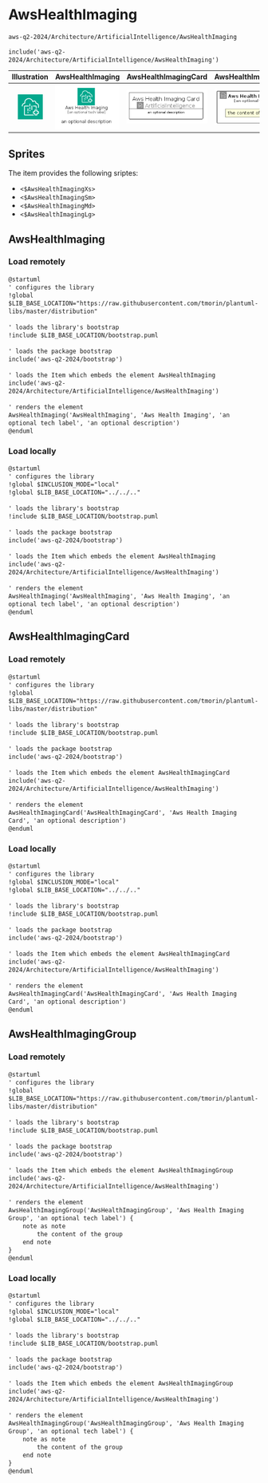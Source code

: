 # AwsHealthImaging


```text
aws-q2-2024/Architecture/ArtificialIntelligence/AwsHealthImaging
```

```text
include('aws-q2-2024/Architecture/ArtificialIntelligence/AwsHealthImaging')
```



| Illustration | AwsHealthImaging | AwsHealthImagingCard | AwsHealthImagingGroup |
| :---: | :---: | :---: | :---: |
| ![illustration for Illustration](../../../aws-q2-2024/Architecture/ArtificialIntelligence/AwsHealthImaging.png) | ![illustration for AwsHealthImaging](../../../aws-q2-2024/Architecture/ArtificialIntelligence/AwsHealthImaging.Local.png) | ![illustration for AwsHealthImagingCard](../../../aws-q2-2024/Architecture/ArtificialIntelligence/AwsHealthImagingCard.Local.png) | ![illustration for AwsHealthImagingGroup](../../../aws-q2-2024/Architecture/ArtificialIntelligence/AwsHealthImagingGroup.Local.png) |



## Sprites
The item provides the following sriptes:

- `<$AwsHealthImagingXs>`
- `<$AwsHealthImagingSm>`
- `<$AwsHealthImagingMd>`
- `<$AwsHealthImagingLg>`





## AwsHealthImaging

### Load remotely
```plantuml
@startuml
' configures the library
!global $LIB_BASE_LOCATION="https://raw.githubusercontent.com/tmorin/plantuml-libs/master/distribution"

' loads the library's bootstrap
!include $LIB_BASE_LOCATION/bootstrap.puml

' loads the package bootstrap
include('aws-q2-2024/bootstrap')

' loads the Item which embeds the element AwsHealthImaging
include('aws-q2-2024/Architecture/ArtificialIntelligence/AwsHealthImaging')

' renders the element
AwsHealthImaging('AwsHealthImaging', 'Aws Health Imaging', 'an optional tech label', 'an optional description')
@enduml
```

### Load locally
```plantuml
@startuml
' configures the library
!global $INCLUSION_MODE="local"
!global $LIB_BASE_LOCATION="../../.."

' loads the library's bootstrap
!include $LIB_BASE_LOCATION/bootstrap.puml

' loads the package bootstrap
include('aws-q2-2024/bootstrap')

' loads the Item which embeds the element AwsHealthImaging
include('aws-q2-2024/Architecture/ArtificialIntelligence/AwsHealthImaging')

' renders the element
AwsHealthImaging('AwsHealthImaging', 'Aws Health Imaging', 'an optional tech label', 'an optional description')
@enduml
```

## AwsHealthImagingCard

### Load remotely
```plantuml
@startuml
' configures the library
!global $LIB_BASE_LOCATION="https://raw.githubusercontent.com/tmorin/plantuml-libs/master/distribution"

' loads the library's bootstrap
!include $LIB_BASE_LOCATION/bootstrap.puml

' loads the package bootstrap
include('aws-q2-2024/bootstrap')

' loads the Item which embeds the element AwsHealthImagingCard
include('aws-q2-2024/Architecture/ArtificialIntelligence/AwsHealthImaging')

' renders the element
AwsHealthImagingCard('AwsHealthImagingCard', 'Aws Health Imaging Card', 'an optional description')
@enduml
```

### Load locally
```plantuml
@startuml
' configures the library
!global $INCLUSION_MODE="local"
!global $LIB_BASE_LOCATION="../../.."

' loads the library's bootstrap
!include $LIB_BASE_LOCATION/bootstrap.puml

' loads the package bootstrap
include('aws-q2-2024/bootstrap')

' loads the Item which embeds the element AwsHealthImagingCard
include('aws-q2-2024/Architecture/ArtificialIntelligence/AwsHealthImaging')

' renders the element
AwsHealthImagingCard('AwsHealthImagingCard', 'Aws Health Imaging Card', 'an optional description')
@enduml
```

## AwsHealthImagingGroup

### Load remotely
```plantuml
@startuml
' configures the library
!global $LIB_BASE_LOCATION="https://raw.githubusercontent.com/tmorin/plantuml-libs/master/distribution"

' loads the library's bootstrap
!include $LIB_BASE_LOCATION/bootstrap.puml

' loads the package bootstrap
include('aws-q2-2024/bootstrap')

' loads the Item which embeds the element AwsHealthImagingGroup
include('aws-q2-2024/Architecture/ArtificialIntelligence/AwsHealthImaging')

' renders the element
AwsHealthImagingGroup('AwsHealthImagingGroup', 'Aws Health Imaging Group', 'an optional tech label') {
    note as note
        the content of the group
    end note
}
@enduml
```

### Load locally
```plantuml
@startuml
' configures the library
!global $INCLUSION_MODE="local"
!global $LIB_BASE_LOCATION="../../.."

' loads the library's bootstrap
!include $LIB_BASE_LOCATION/bootstrap.puml

' loads the package bootstrap
include('aws-q2-2024/bootstrap')

' loads the Item which embeds the element AwsHealthImagingGroup
include('aws-q2-2024/Architecture/ArtificialIntelligence/AwsHealthImaging')

' renders the element
AwsHealthImagingGroup('AwsHealthImagingGroup', 'Aws Health Imaging Group', 'an optional tech label') {
    note as note
        the content of the group
    end note
}
@enduml
```

